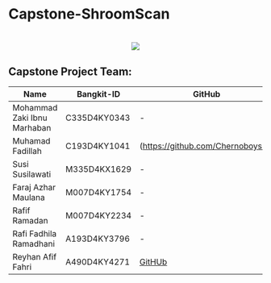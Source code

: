 # Capstone-ShroomScan

<h1 align="center">
    <img src="https://readme-typing-svg.herokuapp.com/?font=Righteous&size=35&center=true&vCenter=true&width=500&height=70&duration=4000&lines=Shroom+Scan+🍄;"/>
</h1>

## Capstone Project Team:

| Name | Bangkit-ID | GitHub |
|--------------------------------|------------|----------------|
| 	Mohammad Zaki Ibnu Marhaban | C335D4KY0343 | - |
| Muhamad Fadillah | C193D4KY1041 | (https://github.com/Chernoboysss) |
| Susi Susilawati | M335D4KX1629 | - |
| Faraj Azhar Maulana | M007D4KY1754	 | - |
| Rafif Ramadan | M007D4KY2234 | - |
| Rafi Fadhila Ramadhani | A193D4KY3796 | - |
| Reyhan Afif Fahri | A490D4KY4271	 | [GitHUb](https://github.com/Reyhan-Code) |
